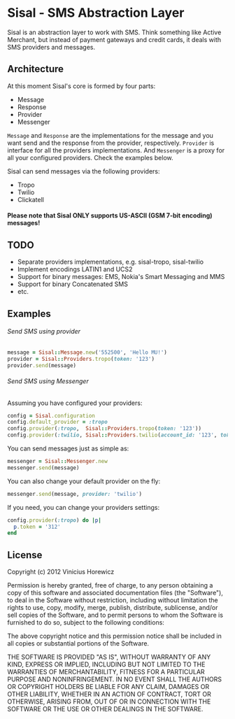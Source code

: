 # Sisal - SMS Abstraction Layer

Sisal is an abstraction layer to work with SMS. Think something like
Active Merchant, but instead of payment gateways and credit cards, it
deals with SMS providers and messages.

## Architecture

At this moment Sisal's core is formed by four parts:

* Message
* Response
* Provider
* Messenger

`Message` and `Response` are the implementations for the message and you
want send and the response from the provider, respectively. `Provider` is
interface for all the providers implementations. And `Messenger` is a proxy
for all your configured providers. Check the examples below.

Sisal can send messages via the following providers:

* Tropo
* Twilio
* Clickatell

#### **Please note that Sisal ONLY supports US-ASCII (GSM 7-bit encoding) messages!**

## TODO

* Separate providers implementations, e.g. sisal-tropo, sisal-twilio
* Implement encodings LATIN1 and UCS2
* Support for binary messages: EMS, Nokia's Smart Messaging and MMS
* Support for binary Concatenated SMS
* etc.

## Examples

###### Send SMS using provider

```ruby
message = Sisal::Message.new('552500', 'Hello MU!')
provider = Sisal::Providers.tropo(token: '123')
provider.send(message)
```

###### Send SMS using Messenger

Assuming you have configured your providers:

```ruby
config = Sisal.configuration
config.default_provider = :tropo
config.provider(:tropo,  Sisal::Providers.tropo(token: '123'))
config.provider(:twilio, Sisal::Providers.twilio(account_id: '123', token: '123', from: '552500'))
```

You can send messages just as simple as:

```ruby
messenger = Sisal::Messenger.new
messenger.send(message)
```

You can also change your default provider on the fly:

```ruby
messenger.send(message, provider: 'twilio')
```

If you need, you can change your providers settings:

```ruby
config.provider(:tropo) do |p|
  p.token = '312'
end
```

## License

Copyright (c) 2012 Vinicius Horewicz

Permission is hereby granted, free of charge, to any person obtaining a copy
of this software and associated documentation files (the "Software"), to deal
in the Software without restriction, including without limitation the rights
to use, copy, modify, merge, publish, distribute, sublicense, and/or sell
copies of the Software, and to permit persons to whom the Software is furnished
to do so, subject to the following conditions:

The above copyright notice and this permission notice shall be included in all
copies or substantial portions of the Software.

THE SOFTWARE IS PROVIDED "AS IS", WITHOUT WARRANTY OF ANY KIND, EXPRESS OR
IMPLIED, INCLUDING BUT NOT LIMITED TO THE WARRANTIES OF MERCHANTABILITY,
FITNESS FOR A PARTICULAR PURPOSE AND NONINFRINGEMENT. IN NO EVENT SHALL THE
AUTHORS OR COPYRIGHT HOLDERS BE LIABLE FOR ANY CLAIM, DAMAGES OR OTHER LIABILITY,
WHETHER IN AN ACTION OF CONTRACT, TORT OR OTHERWISE, ARISING FROM, OUT OF OR IN
CONNECTION WITH THE SOFTWARE OR THE USE OR OTHER DEALINGS IN THE SOFTWARE.
